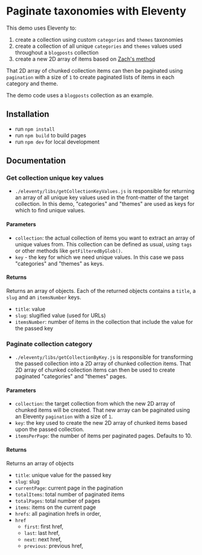# Paginate taxonomies with Eleventy

This demo uses Eleventy to:

1. create a collection using custom `categories` and `themes` taxonomies
2. create a collection of all unique `categories` and `themes` values used throughout a `blogposts` collection
3. create a new 2D array of items based on [Zach's method](https://github.com/11ty/eleventy/issues/332#issuecomment-445236776)

That 2D array of chunked collection items can then be paginated using `pagination` with a size of `1` to create paginated lists of items in each category and theme.

The demo code uses a `blogposts` collection as an example.

## Installation

- run `npm install`
- run `npm build` to build pages
- run `npm dev` for local development

## Documentation

### Get collection unique key values

- `./eleventy/libs/getCollectionKeyValues.js` is responsible for returning an array of all unique key values used in the front-matter of the target collection. In this demo, "categories" and "themes" are used as keys for which to find unique values.

#### Parameters

- `collection`: the actual collection of items you want to extract an array of unique values from. This collection can be defined as usual, using `tags` or other methods like `getFilteredByGlob()`.
- `key` - the key for which we need unique values. In this case we pass "categories" and "themes" as keys.

#### Returns

Returns an array of objects. Each of the returned objects contains a `title`, a `slug` and an `itemsNumber` keys.

- `title`: value
- `slug`: slugified value (used for URLs)
- `itemsNumber`: number of items in the collection that include the value for the passed key

### Paginate collection category

- `./eleventy/libs/getCollectionByKey.js` is responsible for transforming the passed collection into a 2D array of chunked collection items. That 2D array of chunked collection items can then be used to create paginated "categories" and "themes" pages.

#### Parameters

- `collection`: the target collection from which the new 2D array of chunked items will be created. That new array can be paginated using an Eleventy `pagination` with a size of `1`.
- `key`: the key used to create the new 2D array of chunked items based upon the passed collection.
- `itemsPerPage`: the number of items per paginated pages. Defaults to 10.

#### Returns

Returns an array of objects

- `title`: unique value for the passed key
- `slug`: slug
- `currentPage`: current page in the pagination
- `totalItems`: total number of paginated items
- `totalPages`: total number of pages
- `items`: items on the current page
- `hrefs`: all pagination hrefs in order,
- `href`
  - `first`: first href,
  - `last`: last href,
  - `next`: next href,
  - `previous`: previous href,

